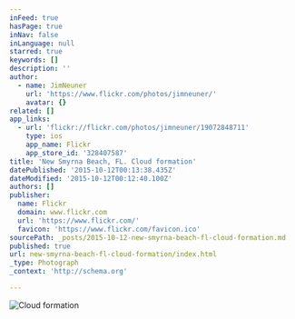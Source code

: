 ```yaml
---
inFeed: true
hasPage: true
inNav: false
inLanguage: null
starred: true
keywords: []
description: ''
author:
  - name: JimNeuner
    url: 'https://www.flickr.com/photos/jimneuner/'
    avatar: {}
related: []
app_links:
  - url: 'flickr://flickr.com/photos/jimneuner/19072848711'
    type: ios
    app_name: Flickr
    app_store_id: '328407587'
title: 'New Smyrna Beach, FL. Cloud formation'
datePublished: '2015-10-12T00:13:38.435Z'
dateModified: '2015-10-12T00:12:40.100Z'
authors: []
publisher:
  name: Flickr
  domain: www.flickr.com
  url: 'https://www.flickr.com/'
  favicon: 'https://www.flickr.com/favicon.ico'
sourcePath: _posts/2015-10-12-new-smyrna-beach-fl-cloud-formation.md
published: true
url: new-smyrna-beach-fl-cloud-formation/index.html
_type: Photograph
_context: 'http://schema.org'

---
```

![Cloud formation](https://farm4.staticflickr.com/3686/19072848711_37bb234506_b.jpg)